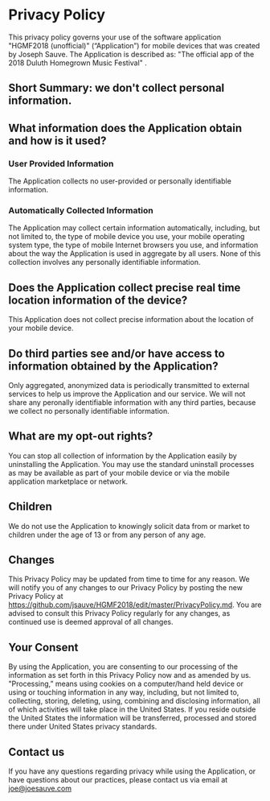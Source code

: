 # Privacy Policy

This privacy policy governs your use of the software application "HGMF2018 (unofficial)" (“Application”) for mobile devices that was created by Joseph Sauve. The Application is described as: "The official app of the 2018 Duluth Homegrown Music Festival" .

## Short Summary: we don't collect personal information.

## What information does the Application obtain and how is it used?

### User Provided Information 

The Application collects no user-provided or personally identifiable information.

### Automatically Collected Information 

The Application may collect certain information automatically, including, but not limited to, the type of mobile device you use, your mobile operating system type, the type of mobile Internet browsers you use, and information about the way the Application is used in aggregate by all users. None of this collection involves any personally identifiable information.

## Does the Application collect precise real time location information of the device?

This Application does not collect precise information about the location of your mobile device. 

## Do third parties see and/or have access to information obtained by the Application?

Only aggregated, anonymized data is periodically transmitted to external services to help us improve the Application and our service. We will not share any peronally identifiable information with any third parties, because we collect no personally identifiable information.

## What are my opt-out rights?

You can stop all collection of information by the Application easily by uninstalling the Application. You may use the standard uninstall processes as may be available as part of your mobile device or via the mobile application marketplace or network.

## Children

We do not use the Application to knowingly solicit data from or market to children under the age of 13 or from any person of any age.

## Changes

This Privacy Policy may be updated from time to time for any reason. We will notify you of any changes to our Privacy Policy by posting the new Privacy Policy at https://github.com/jsauve/HGMF2018/edit/master/PrivacyPolicy.md. You are advised to consult this Privacy Policy regularly for any changes, as continued use is deemed approval of all changes.

## Your Consent

By using the Application, you are consenting to our processing of the information as set forth in this Privacy Policy now and as amended by us. "Processing,” means using cookies on a computer/hand held device or using or touching information in any way, including, but not limited to, collecting, storing, deleting, using, combining and disclosing information, all of which activities will take place in the United States. If you reside outside the United States the information will be transferred, processed and stored there under United States privacy standards. 

## Contact us

If you have any questions regarding privacy while using the Application, or have questions about our practices, please contact us via email at joe@joesauve.com
